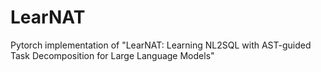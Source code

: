 # LearNAT
Pytorch implementation of "LearNAT: Learning NL2SQL with AST-guided Task Decomposition for Large Language Models"
